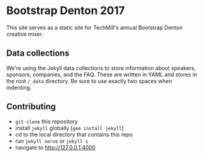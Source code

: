 # Bootstrap Denton 2017
This site serves as a static site for TechMill's annual Bootstrap Denton creative mixer. 

## Data collections
We're using the Jekyll data collections to store information about speakers, sponsors, companies, and the FAQ. These are written in YAML and stores in the root `/_data` directory. Be sure to use exactly two spaces when indenting.

## Contributing

- `git clone` this repository
- install `jekyll` globally [`gem install jekyll`]
- cd to the local directory that contains this repo
- run `jekyll serve` or `jekyll s`
- navigate to http://127.0.0.1:4000
